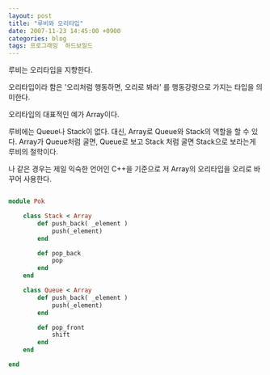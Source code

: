 ```yaml
---
layout: post
title: "루비와 오리타입"
date: 2007-11-23 14:45:00 +0900
categories: blog
tags: 프로그래밍  하드보일드
---
```


루비는 오리타입을 지향한다.

오리타입이라 함은 '오리처럼 행동하면, 오리로 봐라' 를 행동강령으로 가지는 타입을 의미한다.

오리타입의 대표적인 예가 Array이다.

루비에는 Queue나 Stack이 없다. 대신, Array로 Queue와 Stack의 역할을 할 수 있다. Array가 Queue처럼 굴면, Queue로 보고 Stack 처럼 굴면 Stack으로 보라는게 루비의 철학이다.

나 같은 경우는 제일 익숙한 언어인 C++을 기준으로 저 Array의 오리타입을 오리로 바꾸어 사용한다.

```ruby

module Pok

    class Stack < Array
        def push_back( _element )
            push(_element)
        end

        def pop_back
            pop
        end
    end

    class Queue < Array
        def push_back( _element )
            push(_element)
        end

        def pop_front
            shift
        end
    end

end

```

